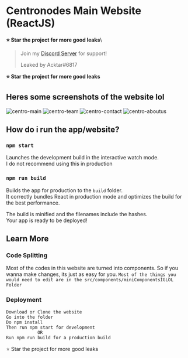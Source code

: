# Centronodes Main Website (ReactJS)

**⭐ Star the project for more good leaks**\

> Join my [Discord Server](https://discord.gg/QgkKCq7WJW) for support!
> 
> Leaked by Acktar#6817

**⭐ Star the project for more good leaks**

## Heres some screenshots of the website lol
![centro-main](https://user-images.githubusercontent.com/103925997/207392478-dd07213b-1c41-4202-9cf2-6db1688f4225.png)
![centro-team](https://user-images.githubusercontent.com/103925997/207392539-d20f05d0-5c54-4d30-b23f-17dc7b267b83.png)
![centro-contact](https://user-images.githubusercontent.com/103925997/207392568-0c3efed3-1d5f-433d-8e20-8862f7e3894f.png)
![centro-aboutus](https://user-images.githubusercontent.com/103925997/207392613-52f569ac-f248-40cc-89f4-67f518bdf7ea.png)

## How do i run the app/website?

### `npm start`

Launches the development build in the interactive watch mode.\
I do not recommend using this in production

### `npm run build`

Builds the app for production to the `build` folder.\
It correctly bundles React in production mode and optimizes the build for the best performance.

The build is minified and the filenames include the hashes.\
Your app is ready to be deployed!

## Learn More


### Code Splitting

Most of the codes in this website are turned into components. So if you wanna make changes, its just as easy for you. ```Most of the things you would need to edit are in the src/components/miniComponentsIGLOL Folder```

### Deployment
```
Download or Clone the website
Go into the folder
Do npm install
Then run npm start for development
            OR
Run npm run build for a production build
```
⭐ Star the project for more good leaks
